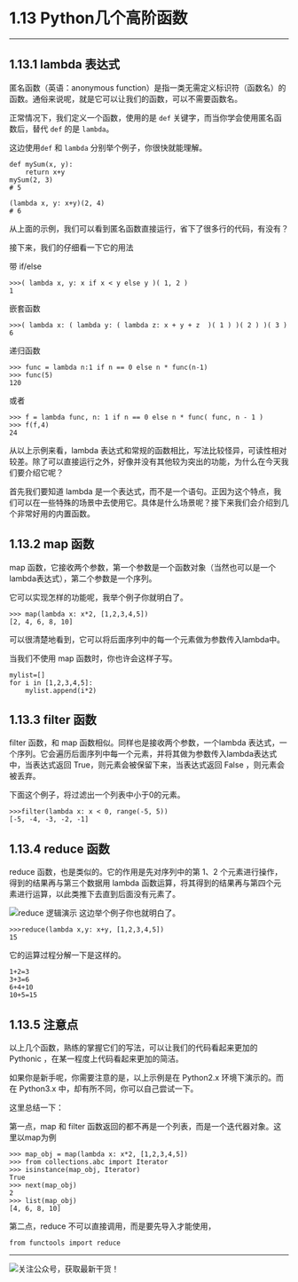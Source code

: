 # 1.13 Python几个高阶函数

---

## 1.13.1 lambda 表达式

匿名函数（英语：anonymous function）是指一类无需定义标识符（函数名）的函数。通俗来说呢，就是它可以让我们的函数，可以不需要函数名。

正常情况下，我们定义一个函数，使用的是 `def` 关键字，而当你学会使用匿名函数后，替代 `def` 的是 `lambda`。

这边使用`def` 和 `lambda` 分别举个例子，你很快就能理解。
```
def mySum(x, y):
    return x+y
mySum(2, 3)
# 5

(lambda x, y: x+y)(2, 4)
# 6
```
从上面的示例，我们可以看到匿名函数直接运行，省下了很多行的代码，有没有？

接下来，我们的仔细看一下它的用法

带 if/else
```
>>>( lambda x, y: x if x < y else y )( 1, 2 )
1
```
嵌套函数
```
>>>( lambda x: ( lambda y: ( lambda z: x + y + z  )( 1 ) )( 2 ) )( 3 )
6
```
递归函数
```
>>> func = lambda n:1 if n == 0 else n * func(n-1)
>>> func(5)
120
```
或者
```
>>> f = lambda func, n: 1 if n == 0 else n * func( func, n - 1 )
>>> f(f,4)
24
```

从以上示例来看，lambda 表达式和常规的函数相比，写法比较怪异，可读性相对较差。除了可以直接运行之外，好像并没有其他较为突出的功能，为什么在今天我们要介绍它呢？

首先我们要知道 lambda 是一个表达式，而不是一个语句。正因为这个特点，我们可以在一些特殊的场景中去使用它。具体是什么场景呢？接下来我们会介绍到几个非常好用的内置函数。

## 1.13.2 map 函数

map 函数，它接收两个参数，第一个参数是一个函数对象（当然也可以是一个lambda表达式），第二个参数是一个序列。

它可以实现怎样的功能呢，我举个例子你就明白了。
```
>>> map(lambda x: x*2, [1,2,3,4,5])
[2, 4, 6, 8, 10]
```
可以很清楚地看到，它可以将后面序列中的每一个元素做为参数传入lambda中。

当我们不使用 map 函数时，你也许会这样子写。
```
mylist=[]
for i in [1,2,3,4,5]:
    mylist.append(i*2)
```

## 1.13.3 filter 函数

filter 函数，和 map 函数相似。同样也是接收两个参数，一个lambda 表达式，一个序列。它会遍历后面序列中每一个元素，并将其做为参数传入lambda表达式中，当表达式返回 True，则元素会被保留下来，当表达式返回 False ，则元素会被丢弃。

下面这个例子，将过滤出一个列表中小于0的元素。
```
>>>filter(lambda x: x < 0, range(-5, 5))
[-5, -4, -3, -2, -1]
```

## 1.13.4 reduce 函数

reduce 函数，也是类似的。它的作用是先对序列中的第 1、2 个元素进行操作，得到的结果再与第三个数据用 lambda 函数运算，将其得到的结果再与第四个元素进行运算，以此类推下去直到后面没有元素了。

![reduce 逻辑演示](https://ws1.sinaimg.cn/large/8f640247gy1fyx6i8q3anj208c04u3yu.jpg)
这边举个例子你也就明白了。
```
>>>reduce(lambda x,y: x+y, [1,2,3,4,5])
15
```
它的运算过程分解一下是这样的。
```
1+2=3
3+3=6
6+4+10
10+5=15
```

## 1.13.5 注意点

以上几个函数，熟练的掌握它们的写法，可以让我们的代码看起来更加的 Pythonic ，在某一程度上代码看起来更加的简洁。

如果你是新手呢，你需要注意的是，以上示例是在 Python2.x 环境下演示的。而在 Python3.x 中，却有所不同，你可以自己尝试一下。

这里总结一下：

第一点，map 和 filter 函数返回的都不再是一个列表，而是一个迭代器对象。这里以map为例
```
>>> map_obj = map(lambda x: x*2, [1,2,3,4,5])
>>> from collections.abc import Iterator
>>> isinstance(map_obj, Iterator)
True
>>> next(map_obj)
2
>>> list(map_obj)
[4, 6, 8, 10]
```

第二点，reduce 不可以直接调用，而是要先导入才能使用，
```
from functools import reduce
```



---

![关注公众号，获取最新干货！](http://image.python-online.cn/image-20200320125724880.png)
